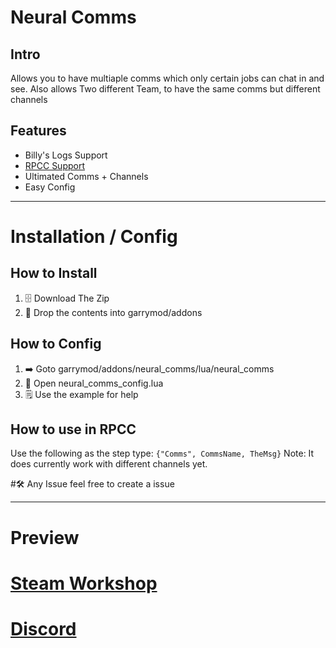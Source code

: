 # Neural Comms

## Intro
Allows you to have multiaple comms which only certain jobs can chat in and see.
Also allows Two different Team, to have the same comms but different channels



## Features
- Billy's Logs Support
- [RPCC Support](https://github.com/WindingDuke77/roplaychatcommand)
- Ultimated Comms + Channels
- Easy Config

---

# Installation / Config

## How to Install
1. 🗄️ Download The Zip
2. 📁 Drop the contents into garrymod/addons

## How to Config
1. ➡️ Goto garrymod/addons/neural_comms/lua/neural_comms
2. 📂 Open neural_comms_config.lua
3. 🗒️ Use the example for help

## How to use in RPCC
Use the following as the step type: `{"Comms", CommsName, TheMsg}`
Note: It does currently work with different channels yet.



#🛠️ Any Issue feel free to create a issue

---

# Preview

# [Steam Workshop](https://steamcommunity.com/sharedfiles/filedetails/?id=2910756102)
# [Discord](https://discord.gg/MABm3uVxeZ)

